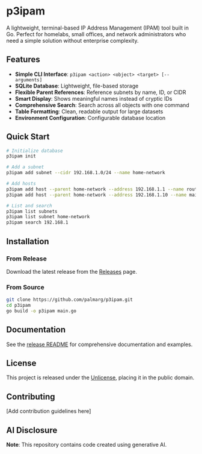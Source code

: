 # p3ipam

A lightweight, terminal-based IP Address Management (IPAM) tool built in Go. Perfect for homelabs, small offices, and network administrators who need a simple solution without enterprise complexity.

## Features

- **Simple CLI Interface**: `p3ipam <action> <object> <target> [--arguments]`
- **SQLite Database**: Lightweight, file-based storage
- **Flexible Parent References**: Reference subnets by name, ID, or CIDR
- **Smart Display**: Shows meaningful names instead of cryptic IDs
- **Comprehensive Search**: Search across all objects with one command
- **Table Formatting**: Clean, readable output for large datasets
- **Environment Configuration**: Configurable database location

## Quick Start

```bash
# Initialize database
p3ipam init

# Add a subnet
p3ipam add subnet --cidr 192.168.1.0/24 --name home-network

# Add hosts
p3ipam add host --parent home-network --address 192.168.1.1 --name router
p3ipam add host --parent home-network --address 192.168.1.10 --name main-pc

# List and search
p3ipam list subnets
p3ipam list subnet home-network
p3ipam search 192.168.1
```

## Installation

### From Release
Download the latest release from the [Releases](https://github.com/palmarg/p3ipam/releases) page.

### From Source
```bash
git clone https://github.com/palmarg/p3ipam.git
cd p3ipam
go build -o p3ipam main.go
```

## Documentation

See the [release README](release/README.md) for comprehensive documentation and examples.

## License

This project is released under the [Unlicense](LICENSE), placing it in the public domain.

## Contributing

[Add contribution guidelines here]

## AI Disclosure

**Note**: This repository contains code created using generative AI.
